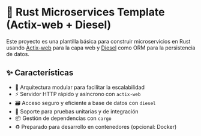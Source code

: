 # 🚀 Rust Microservices Template (Actix-web + Diesel)

Este proyecto es una plantilla básica para construir microservicios en Rust usando [Actix-web](https://actix.rs/) para la capa web y [Diesel](https://diesel.rs/) como ORM para la persistencia de datos.

## ✨ Características

- 🔧 Arquitectura modular para facilitar la escalabilidad
- ⚡ Servidor HTTP rápido y asíncrono con `actix-web`
- 🗃️ Acceso seguro y eficiente a base de datos con `diesel`
- 🧪 Soporte para pruebas unitarias y de integración
- 📦 Gestión de dependencias con `cargo`
- ♻️ Preparado para desarrollo en contenedores (opcional: Docker)

